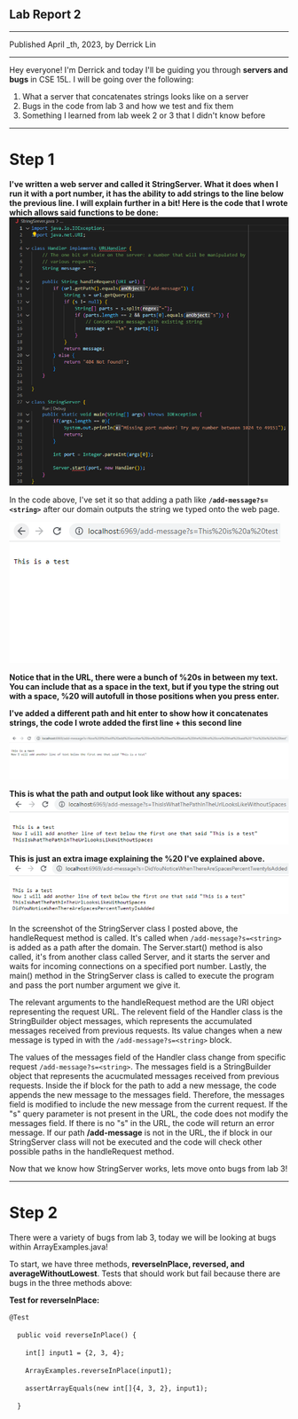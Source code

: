 ## **Lab Report 2**
---
Published April _th, 2023, by Derrick Lin

---
Hey everyone! I'm Derrick and today I'll be guiding you through **servers and bugs** in CSE 15L. I will be going over the following:
1. What a server that concatenates strings looks like on a server
2. Bugs in the code from lab 3 and how we test and fix them
3. Something I learned from lab week 2 or 3 that I didn't know before
---
# **Step 1**
**I've written a web server and called it StringServer. What it does when I run it with a port number, it has the ability to add strings to the line below the previous line. I will explain further in a bit! Here is the code that I wrote which allows said functions to be done:**
![Image](stringServer.png)

In the code above, I've set it so that adding a path like **`/add-message?s=<string>`** after our domain outputs the string we typed onto the web page.

![Image](stringServerPic1.png)

**Notice that in the URL, there were a bunch of %20s in between my text. You can include that as a space in the text, but if you type the string out with a space, %20 will autofull in those positions when you press enter.**

**I've added a different path and hit enter to show how it concatenates strings, the code I wrote added the first line + this second line**

![Image](stringServerPic2.png)

**This is what the path and output look like without any spaces:**
![Image](stringServerPic3.png)

**This is just an extra image explaining the %20 I've explained above.**
![Image](stringServerPic4.png)

In the screenshot of the StringServer class I posted above, the handleRequest method is called. It's called when 
`/add-message?s=<string>` is added as a path after the domain. The Server.start() method is also called, it's from another class called Server, and it starts the server and waits for incoming connections on a specified port number. Lastly, the main() method in the StringServer class is called to execute the program and pass the port number argument we give it.

The relevant arguments to the handleRequest method are the URI object representing the request URL. The relevent field of the Handler class is the StringBuilder object messages, which represents the accumulated messages received from previous requests. Its value changes when a new message is typed in with the `/add-message?s=<string>` block.

The values of the messages field of the Handler class change from specific request `/add-message?s=<string>`. The messages field is a StringBuilder object that represents the acucmulated messages received from previous requests. Inside the if block for the path to add a new message, the code appends the new message to the messages field. Therefore, the messages field is modified to include the new message from the current request. If the "s" query parameter is not present in the URL, the code does not modify the messages field. If there is no "s" in the URL, the code will return an error message. If our path **/add-message** is not in the URL, the if block in our StringServer class will not be executed and the code will check other possible paths in the handleRequest method.

Now that we know how StringServer works, lets move onto bugs from lab 3!

---
# **Step 2**
There were a variety of bugs from lab 3, today we will be looking at bugs within ArrayExamples.java!

To start, we have three methods, **reverseInPlace, reversed, and averageWithoutLowest**. Tests that should work but fail because there are bugs in the three methods above:

**Test for reverseInPlace:** 

```
@Test

  public void reverseInPlace() {
  
    int[] input1 = {2, 3, 4};
    
    ArrayExamples.reverseInPlace(input1);
    
    assertArrayEquals(new int[]{4, 3, 2}, input1);
    
  }
```
